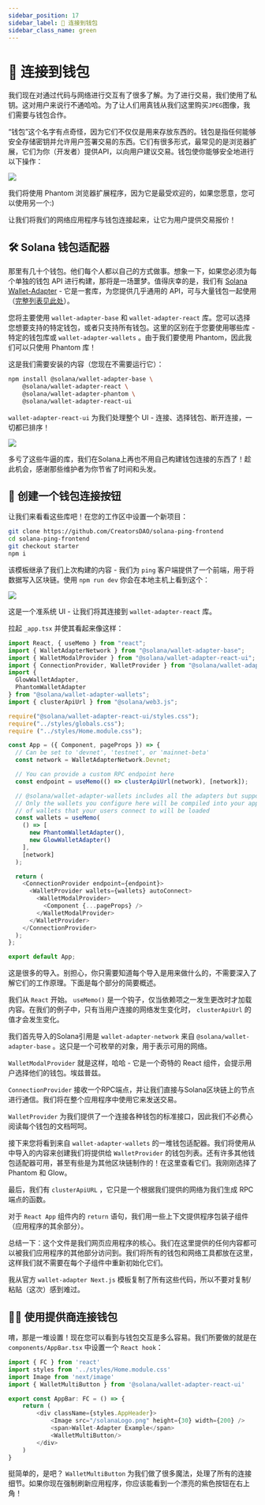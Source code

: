 ```yaml
---
sidebar_position: 17
sidebar_label: 🔌 连接到钱包
sidebar_class_name: green
---
```


# 🔌 连接到钱包

我们现在对通过代码与网络进行交互有了很多了解。为了进行交易，我们使用了私钥。这对用户来说行不通哈哈。为了让人们用真钱从我们这里购买`JPEG`图像，我们需要与钱包合作。

“钱包”这个名字有点奇怪，因为它们不仅仅是用来存放东西的。钱包是指任何能够安全存储密钥并允许用户签署交易的东西。它们有很多形式，最常见的是浏览器扩展，它们为你（开发者）提供API，以向用户建议交易。钱包使你能够安全地进行以下操作：

![](./img/upload_1.png)

我们将使用 Phantom 浏览器扩展程序，因为它是最受欢迎的，如果您愿意，您可以使用另一个:)

让我们将我们的网络应用程序与钱包连接起来，让它为用户提供交易报价！

## 🛠 Solana 钱包适配器

那里有几十个钱包。他们每个人都以自己的方式做事。想象一下，如果您必须为每个单独的钱包 API 进行构建，那将是一场噩梦。值得庆幸的是，我们有 [Solana Wallet-Adapter](https://github.com/solana-labs/wallet-adapter?utm_source=buildspace.so&utm_medium=buildspace_project) - 它是一套库，为您提供几乎通用的 API，可与大量钱包一起使用（[完整列表见此处](https://github.com/solana-labs/wallet-adapter#wallets?utm_source=buildspace.so&utm_medium=buildspace_project)）。


您将主要使用 `wallet-adapter-base` 和 `wallet-adapter-react` 库。您可以选择您想要支持的特定钱包，或者只支持所有钱包。这里的区别在于您要使用哪些库 - 特定的钱包库或 `wallet-adapter-wallets` 。由于我们要使用 Phantom，因此我们可以只使用 Phantom 库！

这是我们需要安装的内容（您现在不需要运行它）：

```bash
npm install @solana/wallet-adapter-base \
    @solana/wallet-adapter-react \
    @solana/wallet-adapter-phantom \
    @solana/wallet-adapter-react-ui
```

`wallet-adapter-react-ui` 为我们处理整个 UI - 连接、选择钱包、断开连接，一切都已排序！

![](./img/wallets.png)

多亏了这些牛逼的库，我们在Solana上再也不用自己构建钱包连接的东西了！趁此机会，感谢那些维护者为你节省了时间和头发。

## 👜 创建一个钱包连接按钮

让我们来看看这些库吧！在您的工作区中设置一个新项目：

```bash
git clone https://github.com/CreatorsDAO/solana-ping-frontend
cd solana-ping-frontend
git checkout starter
npm i
```

该模板继承了我们上次构建的内容 - 我们为 `ping` 客户端提供了一个前端，用于将数据写入区块链。使用 `npm run dev` 你会在本地主机上看到这个：

![](./img/upload_2.png)

这是一个准系统 UI - 让我们将其连接到 `wallet-adapter-react` 库。

拉起 `_app.tsx` 并使其看起来像这样：

```ts
import React, { useMemo } from "react";
import { WalletAdapterNetwork } from "@solana/wallet-adapter-base";
import { WalletModalProvider } from "@solana/wallet-adapter-react-ui";
import { ConnectionProvider, WalletProvider } from "@solana/wallet-adapter-react";
import {
  GlowWalletAdapter,
  PhantomWalletAdapter
} from "@solana/wallet-adapter-wallets";
import { clusterApiUrl } from "@solana/web3.js";

require("@solana/wallet-adapter-react-ui/styles.css");
require("../styles/globals.css");
require ("../styles/Home.module.css");

const App = ({ Component, pageProps }) => {
  // Can be set to 'devnet', 'testnet', or 'mainnet-beta'
  const network = WalletAdapterNetwork.Devnet;

  // You can provide a custom RPC endpoint here
  const endpoint = useMemo(() => clusterApiUrl(network), [network]);

  // @solana/wallet-adapter-wallets includes all the adapters but supports tree shaking and lazy loading --
  // Only the wallets you configure here will be compiled into your application, and only the dependencies
  // of wallets that your users connect to will be loaded
  const wallets = useMemo(
    () => [
      new PhantomWalletAdapter(),
      new GlowWalletAdapter()
    ],
    [network]
  );

  return (
    <ConnectionProvider endpoint={endpoint}>
      <WalletProvider wallets={wallets} autoConnect>
        <WalletModalProvider>
          <Component {...pageProps} />
        </WalletModalProvider>
      </WalletProvider>
    </ConnectionProvider>
  );
};

export default App;
```

这是很多的导入。别担心，你只需要知道每个导入是用来做什么的，不需要深入了解它们的工作原理。下面是每个部分的简要概述。

我们从 `React` 开始。 `useMemo()` 是一个钩子，仅当依赖项之一发生更改时才加载内容。在我们的例子中，只有当用户连接的网络发生变化时， `clusterApiUrl` 的值才会发生变化。

我们首先导入的Solana引用是 `wallet-adapter-network` 来自 `@solana/wallet-adapter-base` 。这只是一个可枚举的对象，用于表示可用的网络。

`WalletModalProvider` 就是这样，哈哈 - 它是一个奇特的 React 组件，会提示用户选择他们的钱包。埃兹普兹。

 `ConnectionProvider` 接收一个RPC端点，并让我们直接与Solana区块链上的节点进行通信。我们将在整个应用程序中使用它来发送交易。

`WalletProvider` 为我们提供了一个连接各种钱包的标准接口，因此我们不必费心阅读每个钱包的文档呵呵。

接下来您将看到来自 `wallet-adapter-wallets` 的一堆钱包适配器。我们将使用从中导入的内容来创建我们将提供给 `WalletProvider` 的钱包列表。还有许多其他钱包适配器可用，甚至有些是为其他区块链制作的！在这里查看它们。我刚刚选择了 Phantom 和 Glow。

最后，我们有 `clusterApiURL` ，它只是一个根据我们提供的网络为我们生成 RPC 端点的函数。

对于 `React App` 组件内的 `return` 语句，我们用一些上下文提供程序包装子组件（应用程序的其余部分）。

总结一下：这个文件是我们网页应用程序的核心。我们在这里提供的任何内容都可以被我们应用程序的其他部分访问到。我们将所有的钱包和网络工具都放在这里，这样我们就不需要在每个子组件中重新初始化它们。


我从官方 `wallet-adapter Next.js` 模板复制了所有这些代码，所以不要对复制/粘贴（这次）感到难过。

## 🧞‍♂️ 使用提供商连接钱包

唷，那是一堆设置！现在您可以看到与钱包交互是多么容易。我们所要做的就是在 `components/AppBar.tsx` 中设置一个 `React hook`：

```ts
import { FC } from 'react'
import styles from '../styles/Home.module.css'
import Image from 'next/image'
import { WalletMultiButton } from '@solana/wallet-adapter-react-ui'

export const AppBar: FC = () => {
    return (
        <div className={styles.AppHeader}>
            <Image src="/solanaLogo.png" height={30} width={200} />
            <span>Wallet-Adapter Example</span>
            <WalletMultiButton/>
        </div>
    )
}
```

挺简单的，是吧？ `WalletMultiButton` 为我们做了很多魔法，处理了所有的连接细节。如果你现在强制刷新应用程序，你应该能看到一个漂亮的紫色按钮在右上角！

